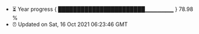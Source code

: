 - ⏳ Year progress { ███████████████████████▁▁▁▁▁▁▁ } 78.98 %
- ⏰ Updated on Sat, 16 Oct 2021 06:23:46 GMT

